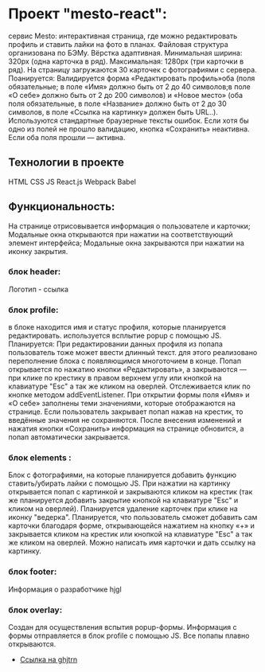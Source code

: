 # Проект "mesto-react":
сервис Mesto: интерактивная страница, где можно редактировать профиль и ставить лайки на фото в планах.
Файловая структура организована по БЭМу.
Вёрстка адаптивная. Минимальная ширина: 320px (одна карточка в ряд). Максимальная: 1280px (три карточки в ряд).
На страницу загружаются 30 карточек с фотографиями с сервера.
Поанируется: Валидируется форма «Редактировать профиль»оба (поля обязательные; в поле «Имя» должно быть от 2 до 40 символов;в поле «О себе» должно быть от 2 до 200 символов)  и «Новое место» (оба поля обязательные, в поле «Название» должно быть от 2 до 30 символов, в поле «Ссылка на картинку» должен быть URL..). Используются стандартные браузерные тексты ошибок. Если хотя бы одно из полей не прошло валидацию, кнопка «Сохранить» неактивна. Если оба поля прошли — активна.

## Технологии в проекте
HTML
CSS
JS
React.js
Webpack
Babel

## Функциональность:
На странице отрисовывается информация о пользователе и карточки;
Модальные окна открываются при нажатии на соответствующий элемент интерфейса;
Модальные окна закрываются при нажатии на иконку закрытия.

### блок header:

Логотип - ссылка

### блок profile:
в блоке находится имя и статус профиля, которые планируется редактировать. используется всплытие popup с помощью JS. 
Планируется: При редактировании данных профиля из попапа пользователь тоже может ввести длинный текст. для этого реализовано переполнение блока с появляющимся многоточием в конце.
Попап открывается по нажатию кнопки «Редактировать», а закрываются — при клике по крестику в правом верхнем углу или кнопкой на клавиатуре "Esc" а так же кликом на оверлей.
Отслеживается клик по кнопке методом addEventListener. При открытии формы поля «Имя» и «О себе» заполнены теми значениями, которые отображаются на странице. Если пользователь закрывает попап нажав на крестик, то введённые значения не сохраняются. После внесения изменений и нажатия кнопки «Сохранить» информация на странице обновится, а попап автоматически закрывается.

### блок elements :
Блок с фотографиями, на которые планируется добавить функцию ставить/убирать лайки с помощью JS. При нажатии на картинку открывается попап с картинкой и закрываются кликом на крестик (так же планируется добавить закрытие кнопкой на клавиатуре "Esc" и кликом на оверлей). Планируется удаление карточек при клике на иконку "ведерка". Планируется, что пользователь сможет добавить сам карточки благодаря форме, открывающейся нажатием на кнопку «+» и закрывается кликом на крестик или кнопкой на клавиатуре "Esc" а так же кликом на оверлей. Можно написать имя карточки и дать ссылку на картинку.

### блок footer:
Информация о разработчике
hjgl

### блок overlay:
Cоздан для осуществления вспытия popup-формы. Информация с формы отправляется в блок profile с помощью JS. Все попапы плавно открываются.

* [Ссылка на ghjtrn](https://marinanat.github.io/mesto-react/index.html)
